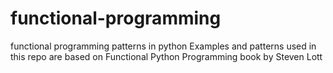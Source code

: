 # functional-programming
functional programming patterns in python
Examples and patterns used in this repo are based on Functional Python Programming book by Steven Lott
